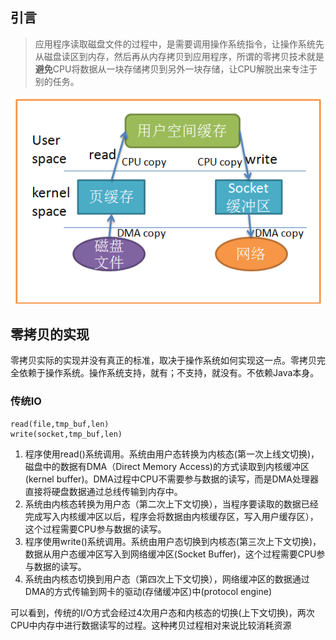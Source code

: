 ## 引言

> 应用程序读取磁盘文件的过程中，是需要调用操作系统指令，让操作系统先从磁盘读区到内存，然后再从内存拷贝到应用程序，所谓的零拷贝技术就是**避免**CPU将数据从一块存储拷贝到另外一块存储，让CPU解脱出来专注于别的任务。



![](/assets/272719-9b800f62a9c0e47d.png)

## 零拷贝的实现

零拷贝实际的实现并没有真正的标准，取决于操作系统如何实现这一点。零拷贝完全依赖于操作系统。操作系统支持，就有；不支持，就没有。不依赖Java本身。



### 传统IO

```
read(file,tmp_buf,len)
write(socket,tmp_buf,len)
```

1. 程序使用read\(\)系统调用。系统由用户态转换为内核态\(第一次上线文切换\)，磁盘中的数据有DMA（Direct Memory Access\)的方式读取到内核缓冲区\(kernel buffer\)。DMA过程中CPU不需要参与数据的读写，而是DMA处理器直接将硬盘数据通过总线传输到内存中。
1. 系统由内核态转换为用户态（第二次上下文切换），当程序要读取的数据已经完成写入内核缓冲区以后，程序会将数据由内核缓存区，写入用户缓存区），这个过程需要CPU参与数据的读写。
2. 程序使用write\(\)系统调用。系统由用户态切换到内核态\(第三次上下文切换\)，数据从用户态缓冲区写入到网络缓冲区\(Socket Buffer\)，这个过程需要CPU参与数据的读写。
3. 系统由内核态切换到用户态（第四次上下文切换），网络缓冲区的数据通过DMA的方式传输到网卡的驱动\(存储缓冲区\)中\(protocol engine\)

可以看到，传统的I/O方式会经过4次用户态和内核态的切换\(上下文切换\)，两次CPU中内存中进行数据读写的过程。这种拷贝过程相对来说比较消耗资源

  




